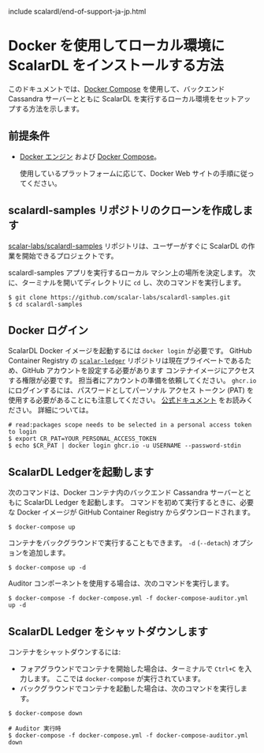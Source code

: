 include scalardl/end-of-support-ja-jp.html

# Docker を使用してローカル環境に ScalarDL をインストールする方法

このドキュメントでは、[Docker Compose](https://docs.docker.com/compose/) を使用して、バックエンド Cassandra サーバーとともに ScalarDL を実行するローカル環境をセットアップする方法を示します。

## 前提条件

- [Docker エンジン](https://docs.docker.com/engine/) および [Docker Compose](https://docs.docker.com/compose/)。

     使用しているプラットフォームに応じて、Docker Web サイトの手順に従ってください。

## scalardl-samples リポジトリのクローンを作成します

[scalar-labs/scalardl-samples](https://github.com/scalar-labs/scalardl-samples) リポジトリは、ユーザーがすぐに ScalarDL の作業を開始できるプロジェクトです。

scalardl-samples アプリを実行するローカル マシン上の場所を決定します。 次に、ターミナルを開いてディレクトリに `cd` し、次のコマンドを実行します。

```
$ git clone https://github.com/scalar-labs/scalardl-samples.git
$ cd scalardl-samples
```

## Docker ログイン

ScalarDL Docker イメージを起動するには `docker login` が必要です。 GitHub Container Registry の [`scalar-ledger`](https://github.com/orgs/scalar-labs/packages/container/package/scalar-ledger) リポジトリは現在プライベートであるため、GitHub アカウントを設定する必要があります コンテナイメージにアクセスする権限が必要です。 担当者にアカウントの準備を依頼してください。 `ghcr.io` にログインするには、パスワードとしてパーソナル アクセス トークン (PAT) を使用する必要があることにも注意してください。 [公式ドキュメント](https://docs.github.com/en/packages/guides/migrated-to-github-container-registry-for-docker-images#authenticating-with-the-container-registry) をお読みください。 詳細については。

```
# read:packages scope needs to be selected in a personal access token to login
$ export CR_PAT=YOUR_PERSONAL_ACCESS_TOKEN
$ echo $CR_PAT | docker login ghcr.io -u USERNAME --password-stdin
```

## ScalarDL Ledgerを起動します

次のコマンドは、Docker コンテナ内のバックエンド Cassandra サーバーとともに ScalarDL Ledger を起動します。 コマンドを初めて実行するときに、必要な Docker イメージが GitHub Container Registry からダウンロードされます。

```
$ docker-compose up
```

コンテナをバックグラウンドで実行することもできます。 `-d` (`--detach`) オプションを追加します。

```
$ docker-compose up -d
```

Auditor コンポーネントを使用する場合は、次のコマンドを実行します。
```
$ docker-compose -f docker-compose.yml -f docker-compose-auditor.yml up -d

```

## ScalarDL Ledger をシャットダウンします

コンテナをシャットダウンするには:

- フォアグラウンドでコンテナを開始した場合は、ターミナルで `Ctrl+C` を入力します。
   ここでは `docker-compose` が実行されています。
- バックグラウンドでコンテナを起動した場合は、次のコマンドを実行します。

```
$ docker-compose down

# Auditor 実行時
$ docker-compose -f docker-compose.yml -f docker-compose-auditor.yml down
```

